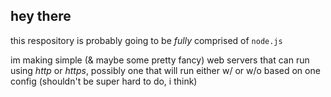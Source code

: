 ## hey there
this respository is probably going to be *fully* comprised of `node.js`

im making simple (& maybe some pretty fancy) web servers that can run using *http* or *https*, possibly one that will run either w/ or w/o based on one config (shouldn't be super hard to do, i think)
